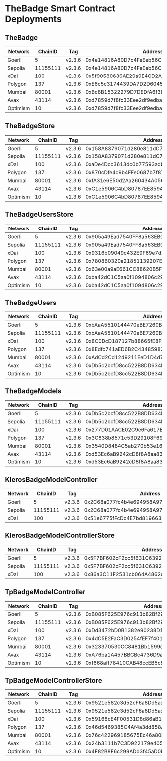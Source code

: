 # TheBadge Smart Contract Deployments

## TheBadge

| Network  | ChainID  | Tag    | Address                                    |
| -------- | -------- | ------ | ------------------------------------------ |
| Goerli   | 5        | v2.3.6 | 0x4e14816A80D7c4FeEeb56C225e821c6374F4AB56 |
| Sepolia  | 11155111 | v2.3.6 | 0x4e14816A80D7c4FeEeb56C225e821c6374F4AB56 |
| xDai     | 100      | v2.3.6 | 0x5f90580636AE29a9E4CD2AFFCE6d73501cD594F2 |
| Polygon  | 137      | v2.3.6 | 0xE6c5c3174439DA7D2D60456Ca7eB97E7Dcd551e6 |
| Mumbai   | 80001    | v2.3.6 | 0xBc8B15322279D7DEDfA6f38EC22075491aEDDB0f |
| Avax     | 43114    | v2.3.6 | 0xd7859d7f8fc33Eee2df9edbafd247a2F398087a6 |
| Optimism | 10       | v2.3.6 | 0xd7859d7f8fc33Eee2df9edbafd247a2F398087a6 |

## TheBadgeStore

| Network  | ChainID  | Tag    | Address                                    |
| -------- | -------- | ------ | ------------------------------------------ |
| Goerli   | 5        | v2.3.6 | 0x158A8379071d280e811dC7b670c22a0b46dC582D |
| Sepolia  | 11155111 | v2.3.6 | 0x158A8379071d280e811dC7b670c22a0b46dC582D |
| xDai     | 100      | v2.3.6 | 0xaDe4Dcc3613dc0b77593adb3D694F2F6f71E4125 |
| Polygon  | 137      | v2.3.6 | 0x870cDfe4c9b4FFe0687b7f871f6e96793440B214 |
| Mumbai   | 80001    | v2.3.6 | 0xfA31e6E50d2Aa260434A056e7CaA3FD582B1FfE8 |
| Avax     | 43114    | v2.3.6 | 0xC1e5906C4bD80787EE859432331B2791bD9BbF12 |
| Optimism | 10       | v2.3.6 | 0xC1e5906C4bD80787EE859432331B2791bD9BbF12 |

## TheBadgeUsersStore

| Network  | ChainID  | Tag    | Address                                    |
| -------- | -------- | ------ | ------------------------------------------ |
| Goerli   | 5        | v2.3.6 | 0x905a49Ead7540FF8a563EB02F66B5c13c5e8eC71 |
| Sepolia  | 11155111 | v2.3.6 | 0x905a49Ead7540FF8a563EB02F66B5c13c5e8eC71 |
| xDai     | 100      | v2.3.6 | 0x9316b09049c432E9F69e7d2f613036d936332Ad1 |
| Polygon  | 137      | v2.3.6 | 0x7808B0320a21851139207EdAaAAfb1dc4039ceC2 |
| Mumbai   | 80001    | v2.3.6 | 0x63e00a9aE661CC88620B5F71FE03DaDa958B5096 |
| Avax     | 43114    | v2.3.6 | 0xba42dC1C5aa0f1094806c2914aA916E2cFe3d10E |
| Optimism | 10       | v2.3.6 | 0xba42dC1C5aa0f1094806c2914aA916E2cFe3d10E |

## TheBadgeUsers

| Network  | ChainID  | Tag    | Address                                    |
| -------- | -------- | ------ | ------------------------------------------ |
| Goerli   | 5        | v2.3.6 | 0xbAaA5510144470eBE7260B743CA5516596A0250E |
| Sepolia  | 11155111 | v2.3.6 | 0xbAaA5510144470eBE7260B743CA5516596A0250E |
| xDai     | 100      | v2.3.6 | 0x8C0DcD187127b88665fE8FD4F39Cb18758946C0f |
| Polygon  | 137      | v2.3.6 | 0x8Edfc741aED6B2C43485983d4C7b6B095b00500c |
| Mumbai   | 80001    | v2.3.6 | 0xAdCd2Cd1249211EeD1D4d72b1E8B53F3A792e5da |
| Avax     | 43114    | v2.3.6 | 0xDb5c2bcfD8cc522B8DD634DC507E135383049566 |
| Optimism | 10       | v2.3.6 | 0xDb5c2bcfD8cc522B8DD634DC507E135383049566 |

## TheBadgeModels

| Network  | ChainID  | Tag    | Address                                    |
| -------- | -------- | ------ | ------------------------------------------ |
| Goerli   | 5        | v2.3.6 | 0xDb5c2bcfD8cc522B8DD634DC507E135383049566 |
| Sepolia  | 11155111 | v2.3.6 | 0xDb5c2bcfD8cc522B8DD634DC507E135383049566 |
| xDai     | 100      | v2.3.6 | 0x277D01AACE02C9e6Fa617Ea61Ece24BEDa46453c |
| Polygon  | 137      | v2.3.6 | 0x3C838b8571c53D29108F69b98145f8FcC446Fa5a |
| Mumbai   | 80001    | v2.3.6 | 0x3540D8484C5ab270b53e16EDD71791d37A49BBf8 |
| Avax     | 43114    | v2.3.6 | 0xd53Ec6aB9242cD8f8A8aa839BA91BDeDe6219475 |
| Optimism | 10       | v2.3.6 | 0xd53Ec6aB9242cD8f8A8aa839BA91BDeDe6219475 |

## KlerosBadgeModelController

| Network | ChainID  | Tag    | Address                                    |
| ------- | -------- | ------ | ------------------------------------------ |
| Goerli  | 5        | v2.3.6 | 0x2C68a077fc4b4e694958A978b409e4127D68f811 |
| Sepolia | 11155111 | v2.3.6 | 0x2C68a077fc4b4e694958A978b409e4127D68f811 |
| xDai    | 100      | v2.3.6 | 0x51e6775fFcDc4E7bd819663E9CabD2bE723C4fBf |

## KlerosBadgeModelControllerStore

| Network | ChainID  | Tag    | Address                                    |
| ------- | -------- | ------ | ------------------------------------------ |
| Goerli  | 5        | v2.3.6 | 0x5F7BF602cF2cc5f631C639293CA0bC733eCD31A6 |
| Sepolia | 11155111 | v2.3.6 | 0x5F7BF602cF2cc5f631C639293CA0bC733eCD31A6 |
| xDai    | 100      | v2.3.6 | 0x86a3C11F2531cb064A4862d371DCB53793E26437 |

## TpBadgeModelController

| Network  | ChainID  | Tag    | Address                                    |
| -------- | -------- | ------ | ------------------------------------------ |
| Goerli   | 5        | v2.3.6 | 0xB085F625E976c913b82Bf291d32Dc0E55566D3Af |
| Sepolia  | 11155111 | v2.3.6 | 0xB085F625E976c913b82Bf291d32Dc0E55566D3Af |
| xDai     | 100      | v2.3.6 | 0xDd3472bD0B1382e90238D19b5916C71a657eF223 |
| Polygon  | 137      | v2.3.6 | 0x4dC5E2FaC3D0254fEF7f40163261b9307c1C9df3 |
| Mumbai   | 80001    | v2.3.6 | 0x323370530CC8481Bb1599d4C9d565053c8BADAb1 |
| Avax     | 43114    | v2.3.6 | 0xA76ba1A457BBCBc4736D9a9028dD29f4e89322e5 |
| Optimism | 10       | v2.3.6 | 0xf668aff78410CAB48ccEB5c804704050c2096eC2 |

## TpBadgeModelControllerStore

| Network  | ChainID  | Tag    | Address                                    |
| -------- | -------- | ------ | ------------------------------------------ |
| Goerli   | 5        | v2.3.6 | 0x9521e582c3d52cF6a8Dd5adc350f66cB0814c281 |
| Sepolia  | 11155111 | v2.3.6 | 0x9521e582c3d52cF6a8Dd5adc350f66cB0814c281 |
| xDai     | 100      | v2.3.6 | 0x59168cE4F00531D8d86aB1eeBBB670DB537dA8AB |
| Polygon  | 137      | v2.3.6 | 0x46d5469385C4Af4a3dd858AA839fc49d1f6c485f |
| Mumbai   | 80001    | v2.3.6 | 0x76c422969185675Ec46a80B765621B63451cF9F1 |
| Avax     | 43114    | v2.3.6 | 0x24b3111b7C3D922179e4054F41fCb62ec474a872 |
| Optimism | 10       | v2.3.6 | 0x4F82B8F6c299ADd3f45aD0b32fDd49A62d469f57 |
